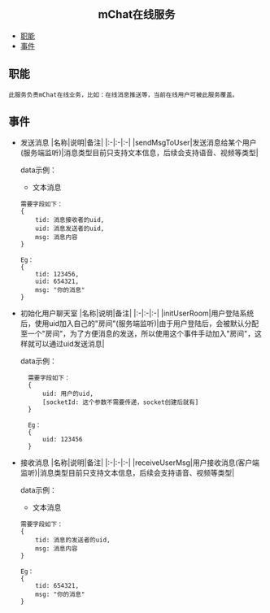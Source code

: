 ## <center>**mChat在线服务**</center>

* <a href="#职能">职能</a>
* <a href="#事件">事件</a>
## <a name="职能">职能</a>
	此服务负责mChat在线业务，比如：在线消息推送等，当前在线用户可被此服务覆盖。
## <a name="事件">事件</a>
* 发送消息
  |名称|说明|备注|
	|:-|:-|:-|
	|sendMsgToUser|发送消息给某个用户(服务端监听)|消息类型目前只支持文本信息，后续会支持语音、视频等类型|
	
	data示例：
	+ 文本消息
	```
	需要字段如下：
	{
		tid: 消息接收者的uid,
		uid: 消息发送者的uid,
		msg: 消息内容
	}

	Eg：
	{
		tid: 123456,
		uid: 654321,
		msg: "你的消息"
	}
* 初始化用户聊天室
  |名称|说明|备注|
	|:-|:-|:-|
	|initUserRoom|用户登陆系统后，使用uid加入自己的"房间"(服务端监听)|由于用户登陆后，会被默认分配至一个"房间"，为了方便消息的发送，所以使用这个事件手动加入"房间"，这样就可以通过uid发送消息|

	data示例：
  ```
	需要字段如下：
	{
		uid: 用户的uid,
		[socketId: 这个参数不需要传递，socket创建后就有]
	}

	Eg：
	{
		uid: 123456
	}
* 接收消息
	|名称|说明|备注|
	|:-|:-|:-|
	|receiveUserMsg|用户接收消息(客户端监听)|消息类型目前只支持文本信息，后续会支持语音、视频等类型|
	
	data示例：
	+ 文本消息
	```
	需要字段如下：
	{
		tid: 消息的发送者的uid,
		msg: 消息内容
	}

	Eg：
	{
		tid: 654321,
		msg: "你的消息"
	}
